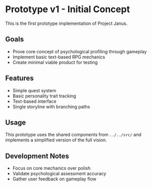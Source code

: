 # Prototype v1 - Initial Concept

This is the first prototype implementation of Project Janus.

## Goals
- Prove core concept of psychological profiling through gameplay
- Implement basic text-based RPG mechanics
- Create minimal viable product for testing

## Features
- Simple quest system
- Basic personality trait tracking
- Text-based interface
- Single storyline with branching paths

## Usage
This prototype uses the shared components from `../../src/` and implements a simplified version of the full vision.

## Development Notes
- Focus on core mechanics over polish
- Validate psychological assessment accuracy
- Gather user feedback on gameplay flow

